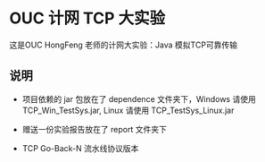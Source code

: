 # OUC 计网 TCP 大实验

这是OUC HongFeng 老师的计网大实验：Java 模拟TCP可靠传输

## 说明

- 项目依赖的 jar 包放在了 dependence 文件夹下，Windows 请使用 TCP_Win_TestSys.jar, 
Linux 请使用 TCP_TestSys_Linux.jar
- 赠送一份实验报告放在了 report 文件夹下

- TCP Go-Back-N 流水线协议版本